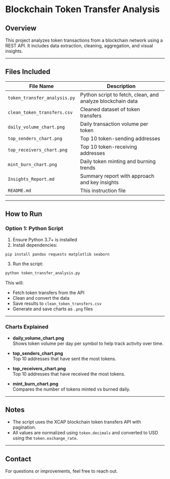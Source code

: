 
# Blockchain Token Transfer Analysis

## Overview
This project analyzes token transactions from a blockchain network using a REST API. It includes data extraction, cleaning, aggregation, and visual insights.

---

## Files Included

| File Name                     | Description |
|------------------------------|-------------|
| `token_transfer_analysis.py` | Python script to fetch, clean, and analyze blockchain data |
| `clean_token_transfers.csv`  | Cleaned dataset of token transfers |
| `daily_volume_chart.png`     | Daily transaction volume per token |
| `top_senders_chart.png`      | Top 10 token-sending addresses |
| `top_receivers_chart.png`    | Top 10 token-receiving addresses |
| `mint_burn_chart.png`        | Daily token minting and burning trends |
| `Insights_Report.md`         | Summary report with approach and key insights |
| `README.md`                  | This instruction file |

---

## How to Run

### Option 1: Python Script

1. Ensure Python 3.7+ is installed
2. Install dependencies:
```bash
pip install pandas requests matplotlib seaborn
```
3. Run the script:
```bash
python token_transfer_analysis.py
```
This will:
- Fetch token transfers from the API
- Clean and convert the data
- Save results to `clean_token_transfers.csv`
- Generate and save charts as `.png` files

---

### Charts Explained

- **daily_volume_chart.png**  
  Shows token volume per day per symbol to help track activity over time.

- **top_senders_chart.png**  
  Top 10 addresses that have sent the most tokens.

- **top_receivers_chart.png**  
  Top 10 addresses that have received the most tokens.

- **mint_burn_chart.png**  
  Compares the number of tokens minted vs burned daily.

---

## Notes

- The script uses the XCAP blockchain token transfers API with pagination.
- All values are normalized using `token.decimals` and converted to USD using the `token.exchange_rate`.

---

## Contact

For questions or improvements, feel free to reach out.
